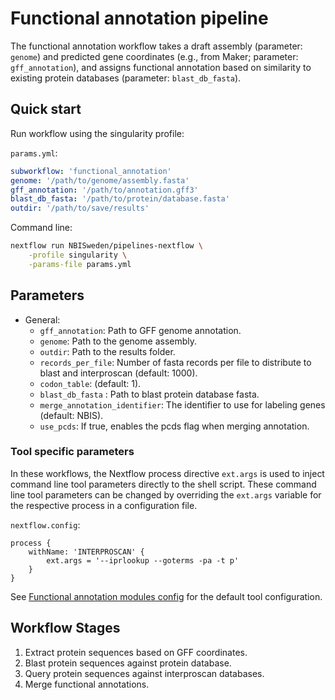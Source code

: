 # Functional annotation pipeline

The functional annotation workflow takes a draft assembly (parameter: `genome`) and
predicted gene coordinates (e.g., from Maker; parameter: `gff_annotation`), and assigns functional
annotation based on similarity to existing protein databases (parameter: `blast_db_fasta`).

## Quick start

Run workflow using the singularity profile:

`params.yml`:

```yml
subworkflow: 'functional_annotation'
genome: '/path/to/genome/assembly.fasta'
gff_annotation: '/path/to/annotation.gff3'
blast_db_fasta: '/path/to/protein/database.fasta'
outdir: '/path/to/save/results'
```

Command line:

```bash
nextflow run NBISweden/pipelines-nextflow \
    -profile singularity \
    -params-file params.yml
```

## Parameters

- General:
  - `gff_annotation`:  Path to GFF genome annotation.
  - `genome`: Path to the genome assembly.
  - `outdir`: Path to the results folder.
  - `records_per_file`: Number of fasta records per file to distribute to blast and interproscan (default: 1000).
  - `codon_table`: (default: 1).
  - `blast_db_fasta` : Path to blast protein database fasta.
  - `merge_annotation_identifier`: The identifier to use for labeling genes (default: NBIS).
  - `use_pcds`: If true, enables the pcds flag when merging annotation.

### Tool specific parameters

In these workflows, the Nextflow process directive `ext.args` is used to inject command line tool parameters directly to the shell script.
These command line tool parameters can be changed by overriding the `ext.args` variable for the respective process in a configuration file.

`nextflow.config`:

```nextflow
process {
    withName: 'INTERPROSCAN' {
        ext.args = '--iprlookup --goterms -pa -t p'
    }
}
```

See [Functional annotation modules config](../../config/functional_annotation_modules.config) for the default tool configuration.

## Workflow Stages

1. Extract protein sequences based on GFF coordinates.
2. Blast protein sequences against protein database.
3. Query protein sequences against interproscan databases.
4. Merge functional annotations.
